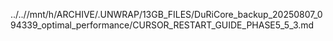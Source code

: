 ../..//mnt/h/ARCHIVE/.UNWRAP/13GB_FILES/DuRiCore_backup_20250807_094339_optimal_performance/CURSOR_RESTART_GUIDE_PHASE5_5_3.md